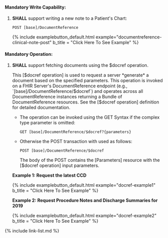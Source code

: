 
#### Mandatory Write Capability:

1. **SHALL** support writing a new note to a Patient's Chart:

   `POST [base]/DocumentReference`

   {% include examplebutton_default.html example="documentreference-clinical-note-post" b_title = "Click Here To See Example" %}

<div class="bg-success" markdown="1">

#### Mandatory Operation:

1. **SHALL** support fetching documents using the $docref operation.

   This [$docref operation] is used to request a server *generate* a document based on the specified parameters. This operation is invoked on a FHIR Server's DocumentReference endpoint (e.g., `[base]/DocumentReference/$docref`) and operates across all DocumentReference instances returning a Bundle of DocumentReference resources. See the [$docref operation] definition for detailed documentation.

   - The operation can be invoked using the GET Syntax if the complex type parameter is omitted:

      `GET [base]/DocumentReference/$docref?{parameters}`

   - Otherwise the POST transaction with used as follows:

      `POST [base]/DocumentReference/$docref`

       The body of the POST contains the [Parameters] resource with the [$docref operation] input parameters.

   **Example 1: Request the latest CCD**

   {% include examplebutton_default.html example="docref-example1" b_title = "Click Here To See Example" %}

   **Example 2: Request Procedure Notes and Discharge Summaries for 2019**

   {% include examplebutton_default.html example="docref-example2" b_title = "Click Here To See Example" %}

</div><!-- new-content -->

{% include link-list.md %}
